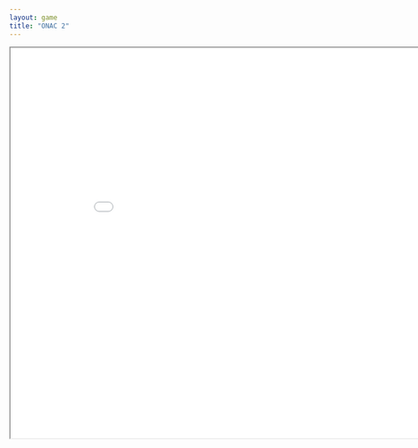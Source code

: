 ```yaml
---
layout: game
title: "ONAC 2"
---
```

<iframe src="game.html" width="900" height="700" allowfullscreen>
<a href="https://discord.gg/vUFQxXYhjz">Support the devs!</a>
